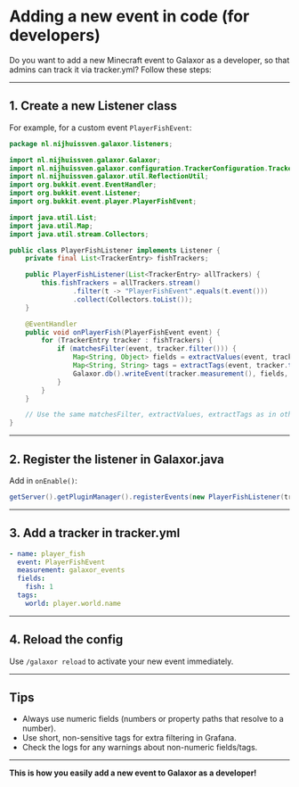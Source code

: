 # Adding a new event in code (for developers)

Do you want to add a new Minecraft event to Galaxor as a developer, so that admins can track it via tracker.yml? Follow these steps:

---

## 1. Create a new Listener class

For example, for a custom event `PlayerFishEvent`:

```java
package nl.nijhuissven.galaxor.listeners;

import nl.nijhuissven.galaxor.Galaxor;
import nl.nijhuissven.galaxor.configuration.TrackerConfiguration.TrackerEntry;
import nl.nijhuissven.galaxor.util.ReflectionUtil;
import org.bukkit.event.EventHandler;
import org.bukkit.event.Listener;
import org.bukkit.event.player.PlayerFishEvent;

import java.util.List;
import java.util.Map;
import java.util.stream.Collectors;

public class PlayerFishListener implements Listener {
    private final List<TrackerEntry> fishTrackers;

    public PlayerFishListener(List<TrackerEntry> allTrackers) {
        this.fishTrackers = allTrackers.stream()
                .filter(t -> "PlayerFishEvent".equals(t.event()))
                .collect(Collectors.toList());
    }

    @EventHandler
    public void onPlayerFish(PlayerFishEvent event) {
        for (TrackerEntry tracker : fishTrackers) {
            if (matchesFilter(event, tracker.filter())) {
                Map<String, Object> fields = extractValues(event, tracker.fields(), tracker.name());
                Map<String, String> tags = extractTags(event, tracker.tags(), tracker.name());
                Galaxor.db().writeEvent(tracker.measurement(), fields, tags);
            }
        }
    }

    // Use the same matchesFilter, extractValues, extractTags as in other listeners
}
```

---

## 2. Register the listener in Galaxor.java

Add in `onEnable()`:
```java
getServer().getPluginManager().registerEvents(new PlayerFishListener(trackerConfiguration.trackers()), this);
```

---

## 3. Add a tracker in tracker.yml

```yaml
- name: player_fish
  event: PlayerFishEvent
  measurement: galaxor_events
  fields:
    fish: 1
  tags:
    world: player.world.name
```

---

## 4. Reload the config
Use `/galaxor reload` to activate your new event immediately.

---

## **Tips**
- Always use numeric fields (numbers or property paths that resolve to a number).
- Use short, non-sensitive tags for extra filtering in Grafana.
- Check the logs for any warnings about non-numeric fields/tags.

---

**This is how you easily add a new event to Galaxor as a developer!** 
